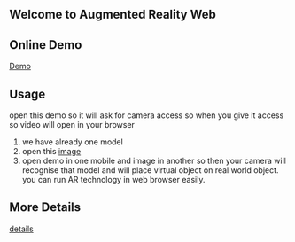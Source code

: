 ## Welcome to Augmented Reality Web
## Online Demo
 [Demo](https://mrhassankhan.github.io/getting-started-arweb/)
## Usage
  open this demo so it will ask for camera access so when you give it access so video will open in your browser
  1. we have already one model
  2. open this [image](https://www.google.com/search?client=opera&hs=hKq&biw=1326&bih=664&tbm=isch&sxsrf=ACYBGNQ4yaO352tmLXQb-OeKULyumhGrqg%3A1571167538420&sa=1&ei=Mh2mXcGsGYPWapaztogM&q=hiro+ar+image&oq=hiro+ar+image&gs_l=img.3..0i30.1412.1850..2177...0.0..0.354.883.2-2j1......0....1..gws-wiz-img.T8nheU7IXlc&ved=0ahUKEwjBjYqY_57lAhUDqxoKHZaZDcEQ4dUDCAY&uact=5#imgrc=_BP5smwpTXwl9M:)
  3. open demo in one mobile and image in another so then your camera will recognise that model and will place virtual object on real         world object.
you can run AR technology in web browser easily.
## More Details
[details](https://jeromeetienne.github.io/AR.js/)
